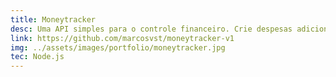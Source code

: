 ```yaml
---
title: Moneytracker
desc: Uma API simples para o controle financeiro. Crie despesas adicionando tags e categorias.
link: https://github.com/marcosvst/moneytracker-v1
img: ../assets/images/portfolio/moneytracker.jpg
tec: Node.js
---
```

